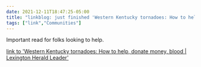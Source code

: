 ```yaml
---
date: 2021-12-11T18:47:25-05:00
title: "linkblog: just finished 'Western Kentucky tornadoes: How to help, donate money, blood | Lexington Herald Leader'"
tags: ["link","Communities"]
---
```

Important read for folks looking to help.
 
[link to 'Western Kentucky tornadoes: How to help, donate money, blood | Lexington Herald Leader'](https://www.kentucky.com/news/state/kentucky/article256518811.html)
